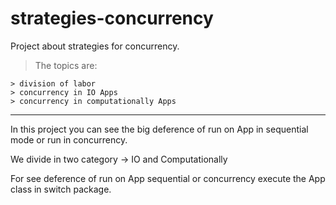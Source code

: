 strategies-concurrency
======================

Project about strategies for concurrency.

> The topics are:

    > division of labor
    > concurrency in IO Apps
    > concurrency in computationally Apps
    
--------------------------------------------------------------------------------------------------
In this project you can see the big deference of run on App in sequential mode or run in concurrency.

We divide in two category -> IO and Computationally 

For see deference of run on App sequential or concurrency execute the App class in switch package.
